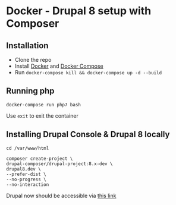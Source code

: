 # Docker - Drupal 8 setup with Composer

## Installation

* Clone the repo
* Install [Docker](https://docs.docker.com/engine/installation/) and [Docker Compose](https://docs.docker.com/compose/install/)
* Run `docker-compose kill && docker-compose up -d --build`

## Running php

```
docker-compose run php7 bash
```

Use `exit` to exit the container

## Installing Drupal Console & Drupal 8 locally

```
cd /var/www/html

composer create-project \
drupal-composer/drupal-project:8.x-dev \
drupal8.dev \
--prefer-dist \
--no-progress \
--no-interaction

```

Drupal now should be accessible via [this link](http://localhost:8080/drupal8.dev)